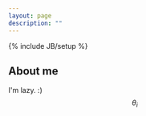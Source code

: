 ```yaml
---
layout: page
description: ""
---
```

{% include JB/setup %}

## About me

I'm lazy. :)
$$ \theta_i $$

